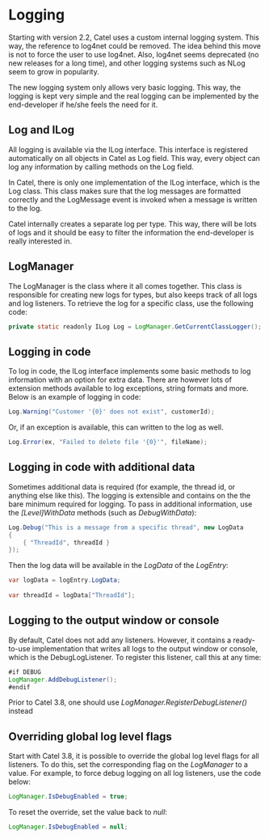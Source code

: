 # Logging

Starting with version 2.2, Catel uses a custom internal logging system. This way, the reference to log4net could be removed. The idea behind this move is not to force the user to use log4net. Also, log4net seems deprecated (no new releases for a long time), and other logging systems such as NLog seem to grow in popularity.

The new logging system only allows very basic logging. This way, the logging is kept very simple and the real logging can be implemented by the end-developer if he/she feels the need for it.

## Log and ILog

All logging is available via the ILog interface. This interface is registered automatically on all objects in Catel as Log field. This way, every object can log any information by calling methods on the Log field.

In Catel, there is only one implementation of the ILog interface, which is the Log class. This class makes sure that the log messages are formatted correctly and the LogMessage event is invoked when a message is written to the log.

Catel internally creates a separate log per type. This way, there will be lots of logs and it should be easy to filter the information the end-developer is really interested in.

## LogManager

The LogManager is the class where it all comes together. This class is responsible for creating new logs for types, but also keeps track of all logs and log listeners. To retrieve the log for a specific class, use the following code:

``` {.java data-syntaxhighlighter-params="brush: java; gutter: false; theme: Confluence" data-theme="Confluence" style="brush: java; gutter: false; theme: Confluence"}
private static readonly ILog Log = LogManager.GetCurrentClassLogger();
```

## Logging in code

To log in code, the ILog interface implements some basic methods to log information with an option for extra data. There are however lots of extension methods available to log exceptions, string formats and more. Below is an example of logging in code:

``` {.java data-syntaxhighlighter-params="brush: java; gutter: false; theme: Confluence" data-theme="Confluence" style="brush: java; gutter: false; theme: Confluence"}
Log.Warning("Customer '{0}' does not exist", customerId); 
```

Or, if an exception is available, this can written to the log as well.

``` {.java data-syntaxhighlighter-params="brush: java; gutter: false; theme: Confluence" data-theme="Confluence" style="brush: java; gutter: false; theme: Confluence"}
Log.Error(ex, "Failed to delete file '{0}'", fileName); 
```

## Logging in code with additional data

Sometimes additional data is required (for example, the thread id, or anything else like this). The logging is extensible and contains on the the bare minimum required for logging. To pass in additional information, use the *[Level]WithData* methods (such as *DebugWithData*):

``` {.java data-syntaxhighlighter-params="brush: java; gutter: false; theme: Confluence" data-theme="Confluence" style="brush: java; gutter: false; theme: Confluence"}
Log.Debug("This is a message from a specific thread", new LogData
{
    { "ThreadId", threadId }
});
```

Then the log data will be available in the *LogData* of the *LogEntry*:

``` {.java data-syntaxhighlighter-params="brush: java; gutter: false; theme: Confluence" data-theme="Confluence" style="brush: java; gutter: false; theme: Confluence"}
var logData = logEntry.LogData;
 
var threadId = logData["ThreadId"];
```

## Logging to the output window or console

By default, Catel does not add any listeners. However, it contains a ready-to-use implementation that writes all logs to the output window or console, which is the DebugLogListener. To register this listener, call this at any time:

``` {.java data-syntaxhighlighter-params="brush: java; gutter: false; theme: Confluence" data-theme="Confluence" style="brush: java; gutter: false; theme: Confluence"}
#if DEBUG
LogManager.AddDebugListener();
#endif
```

Prior to Catel 3.8, one should use *LogManager.RegisterDebugListener()* instead

## Overriding global log level flags

Start with Catel 3.8, it is possible to override the global log level flags for all listeners. To do this, set the corresponding flag on the *LogManager* to a value. For example, to force debug logging on all log listeners, use the code below:

``` {.java data-syntaxhighlighter-params="brush: java; gutter: false; theme: Confluence" data-theme="Confluence" style="brush: java; gutter: false; theme: Confluence"}
LogManager.IsDebugEnabled = true;
```

To reset the override, set the value back to *null*:

``` {.java data-syntaxhighlighter-params="brush: java; gutter: false; theme: Confluence" data-theme="Confluence" style="brush: java; gutter: false; theme: Confluence"}
LogManager.IsDebugEnabled = null;
```

